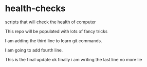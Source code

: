 # health-checks
scripts that will check the health of computer

This repo will be populated with lots of fancy tricks

I am adding the third line to learn git commands.

I am going to add fourth line.

This is the final update
ok finally i am writing the last line no more lie

